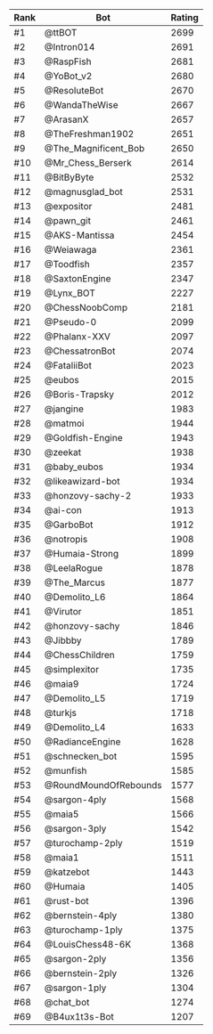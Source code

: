 Rank|Bot|Rating
---|---|---
#1|@ttBOT|2699
#2|@Intron014|2691
#3|@RaspFish|2681
#4|@YoBot_v2|2680
#5|@ResoluteBot|2670
#6|@WandaTheWise|2667
#7|@ArasanX|2657
#8|@TheFreshman1902|2651
#9|@The_Magnificent_Bob|2650
#10|@Mr_Chess_Berserk|2614
#11|@BitByByte|2532
#12|@magnusglad_bot|2531
#13|@expositor|2481
#14|@pawn_git|2461
#15|@AKS-Mantissa|2454
#16|@Weiawaga|2361
#17|@Toodfish|2357
#18|@SaxtonEngine|2347
#19|@Lynx_BOT|2227
#20|@ChessNoobComp|2181
#21|@Pseudo-0|2099
#22|@Phalanx-XXV|2097
#23|@ChessatronBot|2074
#24|@FataliiBot|2023
#25|@eubos|2015
#26|@Boris-Trapsky|2012
#27|@jangine|1983
#28|@matmoi|1944
#29|@Goldfish-Engine|1943
#30|@zeekat|1938
#31|@baby_eubos|1934
#32|@likeawizard-bot|1934
#33|@honzovy-sachy-2|1933
#34|@ai-con|1913
#35|@GarboBot|1912
#36|@notropis|1908
#37|@Humaia-Strong|1899
#38|@LeelaRogue|1878
#39|@The_Marcus|1877
#40|@Demolito_L6|1864
#41|@Virutor|1851
#42|@honzovy-sachy|1846
#43|@Jibbby|1789
#44|@ChessChildren|1759
#45|@simplexitor|1735
#46|@maia9|1724
#47|@Demolito_L5|1719
#48|@turkjs|1718
#49|@Demolito_L4|1633
#50|@RadianceEngine|1628
#51|@schnecken_bot|1595
#52|@munfish|1585
#53|@RoundMoundOfRebounds|1577
#54|@sargon-4ply|1568
#55|@maia5|1566
#56|@sargon-3ply|1542
#57|@turochamp-2ply|1519
#58|@maia1|1511
#59|@katzebot|1443
#60|@Humaia|1405
#61|@rust-bot|1396
#62|@bernstein-4ply|1380
#63|@turochamp-1ply|1375
#64|@LouisChess48-6K|1368
#65|@sargon-2ply|1356
#66|@bernstein-2ply|1326
#67|@sargon-1ply|1304
#68|@chat_bot|1274
#69|@B4ux1t3s-Bot|1207
